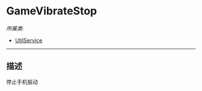 # GameVibrateStop

*所属类*:
* [UtilService](/Api/Classes/Service/UtilService.md)
------------------------------------------------------------------------------------------
## 描述

停止手机振动

